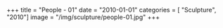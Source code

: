 +++
title = "People - 01"
date = "2010-01-01"
categories = [ "Sculpture", "2010"]
image = "/img/sculpture/people-01.jpg"
+++

